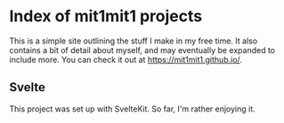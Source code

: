 # Index of mit1mit1 projects

This is a simple site outlining the stuff I make in my free time. It also contains a bit of detail about myself, and may eventually be expanded to include more. You can check it out at https://mit1mit1.github.io/.

## Svelte

This project was set up with SvelteKit. So far, I'm rather enjoying it.
